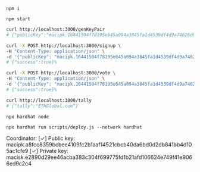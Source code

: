 ```
npm i
```


```
npm start
```

``` sh
curl http://localhost:3000/genKeyPair
# {"publicKey":"macipk.16441504f78195e645a094a3845fa1d4539df4d9a74626d63c8e1823057ee052","privateKey":"macisk.3e23d0fbcabefbbf7e2fdb4a0d4a64266c52638c4a3593a46e2d2215d4aeed16"}
```


``` sh
curl -X POST http://localhost:3000/signup \
-H "Content-Type: application/json" \
-d '{"publicKey": "macipk.16441504f78195e645a094a3845fa1d4539df4d9a74626d63c8e1823057ee052"}'
# {"success":true}%
```


``` sh
curl -X POST http://localhost:3000/vote \
-H "Content-Type: application/json" \
-d '{"publicKey": "macipk.16441504f78195e645a094a3845fa1d4539df4d9a74626d63c8e1823057ee052", "privateKey":"macisk.3e23d0fbcabefbbf7e2fdb4a0d4a64266c52638c4a3593a46e2d2215d4aeed16", "option": "1"}'
# {"success":true}%
```

``` sh
curl http://localhost:3000/tally
# {"tally":"ETHGlobal.com"}
```


```
npx hardhat node
```

```
npx hardhat run scripts/deploy.js --network hardhat
```


Coordinator:
[✓] Public key: macipk.a8fcc8359bcbee4109fc2b1aaf14521cbcb40da6bd0d2db841bb4d105ac1cfe9
[✓] Private key: macisk.e2890d29ee46acba383c304f699775fd1b21afd106624e749f41e9066ed9c2c4

